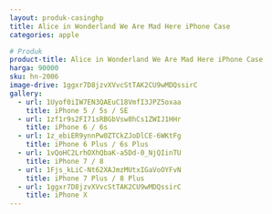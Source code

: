 ```yaml
---
layout: produk-casinghp
title: Alice in Wonderland We Are Mad Here iPhone Case
categories: apple

# Produk
product-title: Alice in Wonderland We Are Mad Here iPhone Case
harga: 90000
sku: hn-2006
image-drive: 1ggxr7D8jzvXVvcStTAK2CU9wMDQssirC
gallery:
  - url: 1Uyof0iIW7EN3QAEuC18VmfI3JPZ5oxaa
    title: iPhone 5 / 5s / SE
  - url: 1zf1r9s2FI71sRBGbVsw8hCs1ZWIJ1HHr
    title: iPhone 6 / 6s
  - url: 1z_ebiER9ynnPw0ZTCkZJoDlCE-6WKtFg
    title: iPhone 6 Plus / 6s Plus
  - url: 1vQoHC2LrhOXhQbaK-a5Dd-0_NjQIinTU
    title: iPhone 7 / 8
  - url: 1Fjs_kLiC-Nt62XAJmzMUtxIGaVoOYFvN
    title: iPhone 7 Plus / 8 Plus
  - url: 1ggxr7D8jzvXVvcStTAK2CU9wMDQssirC
    title: iPhone X
---
```

